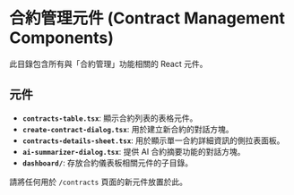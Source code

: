 # 合約管理元件 (Contract Management Components)

此目錄包含所有與「合約管理」功能相關的 React 元件。

## 元件

- **`contracts-table.tsx`**: 顯示合約列表的表格元件。
- **`create-contract-dialog.tsx`**: 用於建立新合約的對話方塊。
- **`contracts-details-sheet.tsx`**: 用於顯示單一合約詳細資訊的側拉表面板。
- **`ai-summarizer-dialog.tsx`**: 提供 AI 合約摘要功能的對話方塊。
- **`dashboard/`**: 存放合約儀表板相關元件的子目錄。

請將任何用於 `/contracts` 頁面的新元件放置於此。
